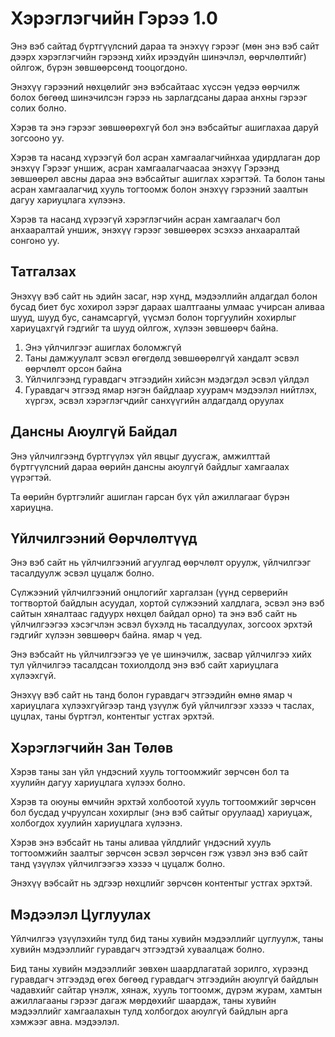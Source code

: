 # Хэрэглэгчийн Гэрээ 1.0

Энэ вэб сайтад бүртгүүлсний дараа та энэхүү гэрээг (мөн энэ вэб сайт дээрх хэрэглэгчийн гэрээнд хийх ирээдүйн шинэчлэл, өөрчлөлтийг) ойлгож, бүрэн зөвшөөрсөнд тооцогдоно.

Энэхүү гэрээний нөхцөлийг энэ вэбсайтаас хүссэн үедээ өөрчилж болох бөгөөд шинэчилсэн гэрээ нь зарлагдсаны дараа анхны гэрээг солих болно.

Хэрэв та энэ гэрээг зөвшөөрөхгүй бол энэ вэбсайтыг ашиглахаа даруй зогсооно уу.

Хэрэв та насанд хүрээгүй бол асран хамгаалагчийнхаа удирдлаган дор энэхүү Гэрээг уншиж, асран хамгаалагчаасаа энэхүү Гэрээнд зөвшөөрөл авсны дараа энэ вэбсайтыг ашиглах хэрэгтэй. Та болон таны асран хамгаалагчид хууль тогтоомж болон энэхүү гэрээний заалтын дагуу хариуцлага хүлээнэ.

Хэрэв та насанд хүрээгүй хэрэглэгчийн асран хамгаалагч бол анхааралтай уншиж, энэхүү гэрээг зөвшөөрөх эсэхээ анхааралтай сонгоно уу.

## Татгалзах

Энэхүү вэб сайт нь эдийн засаг, нэр хүнд, мэдээллийн алдагдал болон бусад биет бус хохирол зэрэг дараах шалтгааны улмаас учирсан аливаа шууд, шууд бус, санамсаргүй, үүсмэл болон торгуулийн хохирлыг хариуцахгүй гэдгийг та шууд ойлгож, хүлээн зөвшөөрч байна.

1. Энэ үйлчилгээг ашиглах боломжгүй
1. Таны дамжуулалт эсвэл өгөгдөлд зөвшөөрөлгүй хандалт эсвэл өөрчлөлт орсон байна
1. Үйлчилгээнд гуравдагч этгээдийн хийсэн мэдэгдэл эсвэл үйлдэл
1. Гуравдагч этгээд ямар нэгэн байдлаар хуурамч мэдээлэл нийтлэх, хүргэх, эсвэл хэрэглэгчдийг санхүүгийн алдагдалд оруулах

## Дансны Аюулгүй Байдал

Энэ үйлчилгээнд бүртгүүлэх үйл явцыг дуусгаж, амжилттай бүртгүүлсний дараа өөрийн дансны аюулгүй байдлыг хамгаалах үүрэгтэй.

Та өөрийн бүртгэлийг ашиглан гарсан бүх үйл ажиллагааг бүрэн хариуцна.

## Үйлчилгээний Өөрчлөлтүүд

Энэ вэб сайт нь үйлчилгээний агуулгад өөрчлөлт оруулж, үйлчилгээг тасалдуулж эсвэл цуцалж болно.

Сүлжээний үйлчилгээний онцлогийг харгалзан (үүнд серверийн тогтвортой байдлын асуудал, хортой сүлжээний халдлага, эсвэл энэ вэб сайтын хяналтаас гадуурх нөхцөл байдал орно) та энэ вэб сайт нь үйлчилгээгээ хэсэгчлэн эсвэл бүхэлд нь тасалдуулах, зогсоох эрхтэй гэдгийг хүлээн зөвшөөрч байна. ямар ч үед.

Энэ вэбсайт нь үйлчилгээгээ үе үе шинэчилж, засвар үйлчилгээ хийх тул үйлчилгээ тасалдсан тохиолдолд энэ вэб сайт хариуцлага хүлээхгүй.

Энэхүү вэб сайт нь танд болон гуравдагч этгээдийн өмнө ямар ч хариуцлага хүлээхгүйгээр танд үзүүлж буй үйлчилгээг хэзээ ч таслах, цуцлах, таны бүртгэл, контентыг устгах эрхтэй.

## Хэрэглэгчийн Зан Төлөв

Хэрэв таны зан үйл үндэсний хууль тогтоомжийг зөрчсөн бол та хуулийн дагуу хариуцлага хүлээх болно.

Хэрэв та оюуны өмчийн эрхтэй холбоотой хууль тогтоомжийг зөрчсөн бол бусдад учруулсан хохирлыг (энэ вэб сайтыг оруулаад) хариуцаж, холбогдох хуулийн хариуцлага хүлээнэ.

Хэрэв энэ вэбсайт нь таны аливаа үйлдлийг үндэсний хууль тогтоомжийн заалтыг зөрчсөн эсвэл зөрчсөн гэж үзвэл энэ вэб сайт танд үзүүлэх үйлчилгээгээ хэзээ ч цуцалж болно.

Энэхүү вэбсайт нь эдгээр нөхцлийг зөрчсөн контентыг устгах эрхтэй.

## Мэдээлэл Цуглуулах

Үйлчилгээ үзүүлэхийн тулд бид таны хувийн мэдээллийг цуглуулж, таны хувийн мэдээллийг гуравдагч этгээдтэй хуваалцаж болно.

Бид таны хувийн мэдээллийг зөвхөн шаардлагатай зорилго, хүрээнд гуравдагч этгээдэд өгөх бөгөөд гуравдагч этгээдийн аюулгүй байдлын чадавхийг сайтар үнэлж, хянаж, хууль тогтоомж, дүрэм журам, хамтын ажиллагааны гэрээг дагаж мөрдөхийг шаардаж, таны хувийн мэдээллийг хамгаалахын тулд холбогдох аюулгүй байдлын арга хэмжээг авна. мэдээлэл.